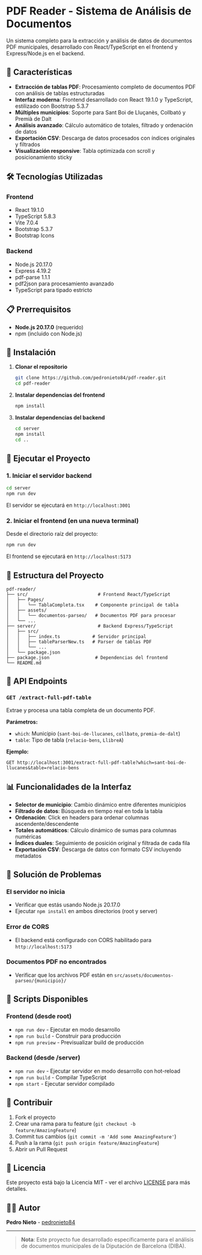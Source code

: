 # PDF Reader - Sistema de Análisis de Documentos

Un sistema completo para la extracción y análisis de datos de documentos PDF municipales, desarrollado con React/TypeScript en el frontend y Express/Node.js en el backend.

## 🚀 Características

- **Extracción de tablas PDF**: Procesamiento completo de documentos PDF con análisis de tablas estructuradas
- **Interfaz moderna**: Frontend desarrollado con React 19.1.0 y TypeScript, estilizado con Bootstrap 5.3.7
- **Múltiples municipios**: Soporte para Sant Boi de Lluçanès, Collbató y Premià de Dalt
- **Análisis avanzado**: Cálculo automático de totales, filtrado y ordenación de datos
- **Exportación CSV**: Descarga de datos procesados con índices originales y filtrados
- **Visualización responsive**: Tabla optimizada con scroll y posicionamiento sticky

## 🛠️ Tecnologías Utilizadas

### Frontend
- React 19.1.0
- TypeScript 5.8.3
- Vite 7.0.4
- Bootstrap 5.3.7
- Bootstrap Icons

### Backend
- Node.js 20.17.0
- Express 4.19.2
- pdf-parse 1.1.1
- pdf2json para procesamiento avanzado
- TypeScript para tipado estricto

## 📋 Prerrequisitos

- **Node.js 20.17.0** (requerido)
- npm (incluido con Node.js)

## 🔧 Instalación

1. **Clonar el repositorio**
   ```bash
   git clone https://github.com/pedronieto84/pdf-reader.git
   cd pdf-reader
   ```

2. **Instalar dependencias del frontend**
   ```bash
   npm install
   ```

3. **Instalar dependencias del backend**
   ```bash
   cd server
   npm install
   cd ..
   ```

## 🚀 Ejecutar el Proyecto

### 1. Iniciar el servidor backend

```bash
cd server
npm run dev
```

El servidor se ejecutará en `http://localhost:3001`

### 2. Iniciar el frontend (en una nueva terminal)

Desde el directorio raíz del proyecto:

```bash
npm run dev
```

El frontend se ejecutará en `http://localhost:5173`

## 📁 Estructura del Proyecto

```
pdf-reader/
├── src/                          # Frontend React/TypeScript
│   ├── Pages/
│   │   └── TablaCompleta.tsx    # Componente principal de tabla
│   ├── assets/
│   │   └── documentos-parseo/   # Documentos PDF para procesar
│   └── ...
├── server/                       # Backend Express/TypeScript
│   ├── src/
│   │   ├── index.ts            # Servidor principal
│   │   ├── tableParserNew.ts   # Parser de tablas PDF
│   │   └── ...
│   └── package.json
├── package.json                 # Dependencias del frontend
└── README.md
```

## 🔄 API Endpoints

### `GET /extract-full-pdf-table`

Extrae y procesa una tabla completa de un documento PDF.

**Parámetros:**
- `which`: Municipio (`sant-boi-de-llucanes`, `collbato`, `premia-de-dalt`)
- `table`: Tipo de tabla (`relacio-bens`, `LlibreA`)

**Ejemplo:**
```
GET http://localhost:3001/extract-full-pdf-table?which=sant-boi-de-llucanes&table=relacio-bens
```

## 📊 Funcionalidades de la Interfaz

- **Selector de municipio**: Cambio dinámico entre diferentes municipios
- **Filtrado de datos**: Búsqueda en tiempo real en toda la tabla
- **Ordenación**: Click en headers para ordenar columnas ascendente/descendente
- **Totales automáticos**: Cálculo dinámico de sumas para columnas numéricas
- **Índices duales**: Seguimiento de posición original y filtrada de cada fila
- **Exportación CSV**: Descarga de datos con formato CSV incluyendo metadatos

## 🐛 Solución de Problemas

### El servidor no inicia
- Verificar que estás usando Node.js 20.17.0
- Ejecutar `npm install` en ambos directorios (root y server)

### Error de CORS
- El backend está configurado con CORS habilitado para `http://localhost:5173`

### Documentos PDF no encontrados
- Verificar que los archivos PDF están en `src/assets/documentos-parseo/{municipio}/`

## 📝 Scripts Disponibles

### Frontend (desde root)
- `npm run dev` - Ejecutar en modo desarrollo
- `npm run build` - Construir para producción
- `npm run preview` - Previsualizar build de producción

### Backend (desde /server)
- `npm run dev` - Ejecutar servidor en modo desarrollo con hot-reload
- `npm run build` - Compilar TypeScript
- `npm start` - Ejecutar servidor compilado

## 🤝 Contribuir

1. Fork el proyecto
2. Crear una rama para tu feature (`git checkout -b feature/AmazingFeature`)
3. Commit tus cambios (`git commit -m 'Add some AmazingFeature'`)
4. Push a la rama (`git push origin feature/AmazingFeature`)
5. Abrir un Pull Request

## 📄 Licencia

Este proyecto está bajo la Licencia MIT - ver el archivo [LICENSE](LICENSE) para más detalles.

## 👨‍💻 Autor

**Pedro Nieto** - [pedronieto84](https://github.com/pedronieto84)

---

> **Nota**: Este proyecto fue desarrollado específicamente para el análisis de documentos municipales de la Diputación de Barcelona (DIBA).
